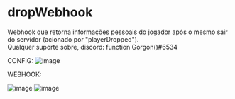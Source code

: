 # dropWebhook
Webhook que retorna informações pessoais do jogador após o mesmo sair do servidor (acionado por "playerDropped").<br>
Qualquer suporte sobre, discord: function Gorgon()#6534

CONFIG:
![image](https://cdn.discordapp.com/attachments/806051884636045333/880601158689914990/unknown.png)

WEBHOOK:

![image](https://user-images.githubusercontent.com/65298690/131050760-9a2e5331-8f7c-4e64-855f-386f92f013c8.png)
![image](https://user-images.githubusercontent.com/65298690/131050764-68322a23-554e-4782-b703-af54c1e16235.png)

